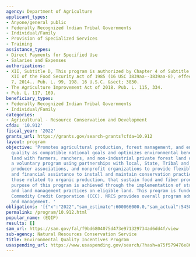 ```yaml
---
agency: Department of Agriculture
applicant_types:
- Anyone/general public
- Federally Recognized lndian Tribal Governments
- Individual/Family
- Provision of Specialized Services
- Training
assistance_types:
- Direct Payments for Specified Use
- Salaries and Expenses
authorizations:
- XII, Subtitle D, This program is authorized by Chapter 4 of Subtitle D of Title
  XII of the Food Security Act of 1985 (16 USC 3839aa--3839aa-8), effective February
  7, 2014.. Pub. L. 99, 198. 16 U.S.C. &sect; 3830.
- The Agriculture Improvement Act of 2018. Pub. L. 115, 334.
- Pub. L. 117, 169.
beneficiary_types:
- Federally Recognized Indian Tribal Governments
- Individual/Family
categories:
- Agricultural - Resource Conservation and Development
cfda: '10.912'
fiscal_year: '2022'
grants_url: https://grants.gov/search-grants?cfda=10.912
layout: program
objective: 'Promotes agricultural production, forest management, and environmental
  quality as compatible national goals and optimizes environmental benefits on eligible
  land with farmers, ranchers, and non-industrial private forest land owners. It is
  a voluntary program using partnerships with local, State, Tribal and Federal agencies,
  producer associations, and nonprofit organizations to provide flexible technical
  and financial assistance to install and maintain conservation practices include
  those related to organic production, that sustain food and fiber production. The
  purpose of this program is achieved through the implementation of structural, vegetative,
  and land management practices on eligible land. This program is funded through the
  Commodity Credit Corporation (CCC). NRCS provides overall program administration
  and management. '
obligations: '[{"x":"2022","sam_estimate":600066000.0,"sam_actual":545822000.0,"usa_spending_actual":2069015.0},{"x":"2023","sam_estimate":621760000.0,"sam_actual":0.0,"usa_spending_actual":249994.0},{"x":"2024","sam_estimate":719661000.0,"sam_actual":0.0,"usa_spending_actual":-571.51}]'
permalink: /program/10.912.html
popular_name: (EQIP)
results: []
sam_url: https://sam.gov/fal/f9bd6804075d473e971329734ad6dd4f/view
sub-agency: Natural Resources Conservation Service
title: Environmental Quality Incentives Program
usaspending_url: https://www.usaspending.gov/search/?hash=a75f579476e86f814fb4d8b7ce207105
---
```

